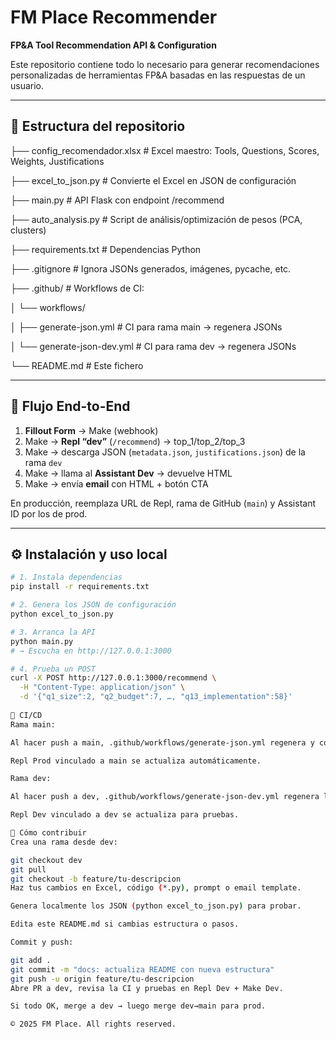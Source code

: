 # FM Place Recommender

**FP&A Tool Recommendation API & Configuration**

Este repositorio contiene todo lo necesario para generar recomendaciones personalizadas de herramientas FP&A basadas en las respuestas de un usuario.

---

## 📁 Estructura del repositorio
├── config_recomendador.xlsx # Excel maestro: Tools, Questions, Scores, Weights, Justifications

├── excel_to_json.py # Convierte el Excel en JSON de configuración

├── main.py # API Flask con endpoint /recommend

├── auto_analysis.py # Script de análisis/optimización de pesos (PCA, clusters)

├── requirements.txt # Dependencias Python

├── .gitignore # Ignora JSONs generados, imágenes, pycache, etc.

├── .github/ # Workflows de CI:

│ └── workflows/

│ ├── generate-json.yml # CI para rama main → regenera JSONs

│ └── generate-json-dev.yml # CI para rama dev → regenera JSONs

└── README.md # Este fichero

---

## 🚀 Flujo End-to-End

1. **Fillout Form** → Make (webhook)  
2. Make → **Repl “dev”** (`/recommend`) → top_1/top_2/top_3  
3. Make → descarga JSON (`metadata.json`, `justifications.json`) de la rama `dev`  
4. Make → llama al **Assistant Dev** → devuelve HTML  
5. Make → envía **email** con HTML + botón CTA  

En producción, reemplaza URL de Repl, rama de GitHub (`main`) y Assistant ID por los de prod.

---

## ⚙️ Instalación y uso local

```bash
# 1. Instala dependencias
pip install -r requirements.txt

# 2. Genera los JSON de configuración
python excel_to_json.py

# 3. Arranca la API
python main.py
# → Escucha en http://127.0.0.1:3000

# 4. Prueba un POST
curl -X POST http://127.0.0.1:3000/recommend \
  -H "Content-Type: application/json" \
  -d '{"q1_size":2, "q2_budget":7, …, "q13_implementation":58}'
  
🔄 CI/CD
Rama main:

Al hacer push a main, .github/workflows/generate-json.yml regenera y commitea los JSONs.

Repl Prod vinculado a main se actualiza automáticamente.

Rama dev:

Al hacer push a dev, .github/workflows/generate-json-dev.yml regenera los JSONs en dev.

Repl Dev vinculado a dev se actualiza para pruebas.

📝 Cómo contribuir
Crea una rama desde dev:

git checkout dev
git pull
git checkout -b feature/tu-descripcion
Haz tus cambios en Excel, código (*.py), prompt o email template.

Genera localmente los JSON (python excel_to_json.py) para probar.

Edita este README.md si cambias estructura o pasos.

Commit y push:

git add .
git commit -m "docs: actualiza README con nueva estructura"
git push -u origin feature/tu-descripcion
Abre PR a dev, revisa la CI y pruebas en Repl Dev + Make Dev.

Si todo OK, merge a dev → luego merge dev→main para prod.

© 2025 FM Place. All rights reserved.